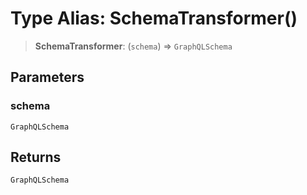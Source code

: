 # Type Alias: SchemaTransformer()

> **SchemaTransformer**: (`schema`) => `GraphQLSchema`

## Parameters

### schema

`GraphQLSchema`

## Returns

`GraphQLSchema`

